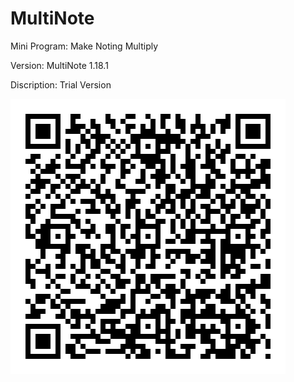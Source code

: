 # MultiNote
Mini Program: Make Noting Multiply

Version: MultiNote 1.18.1

Discription: Trial Version

![](https://github.com/iClassic-Live/MultiNote/blob/master/images/MultiNote%20Trail%20Version.jpg?raw=true)